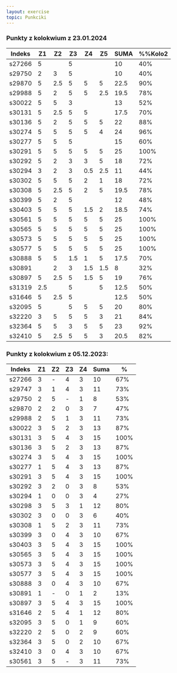 ```yaml
---
layout: exercise
topic: Punkciki
---
```

### Punkty z kolokwium z 23.01.2024

|  Indeks | Z1  | Z2  | Z3  | Z4  | Z5  | SUMA | %%Kolo2 |
| ------- | --- | --- | --- | --- | --- | ---- | ------- |
| s27266  | 5   |     | 5   |     |     | 10   | 40%     |
| s29750  | 2   | 3   | 5   |     |     | 10   | 40%     |
| s29870  | 5   | 2.5 | 5   | 5   | 5   | 22.5 | 90%     |
| s29988  | 5   | 2   | 5   | 5   | 2.5 | 19.5 | 78%     |
| s30022  | 5   | 5   | 3   |     |     | 13   | 52%     |
| s30131  | 5   | 2.5 | 5   | 5   |     | 17.5 | 70%     |
| s30136  | 5   | 2   | 5   | 5   | 5   | 22   | 88%     |
| s30274  | 5   | 5   | 5   | 5   | 4   | 24   | 96%     |
| s30277  | 5   | 5   | 5   |     |     | 15   | 60%     |
| s30291  | 5   | 5   | 5   | 5   | 5   | 25   | 100%    |
| s30292  | 5   | 2   | 3   | 3   | 5   | 18   | 72%     |
| s30294  | 3   | 2   | 3   | 0.5 | 2.5 | 11   | 44%     |
| s30302  | 5   | 5   | 5   | 2   | 1   | 18   | 72%     |
| s30308  | 5   | 2.5 | 5   | 2   | 5   | 19.5 | 78%     |
| s30399  | 5   | 2   | 5   |     |     | 12   | 48%     |
| s30403  | 5   | 5   | 5   | 1.5 | 2   | 18.5 | 74%     |
| s30561  | 5   | 5   | 5   | 5   | 5   | 25   | 100%    |
| s30565  | 5   | 5   | 5   | 5   | 5   | 25   | 100%    |
| s30573  | 5   | 5   | 5   | 5   | 5   | 25   | 100%    |
| s30577  | 5   | 5   | 5   | 5   | 5   | 25   | 100%    |
| s30888  | 5   | 5   | 1.5 | 1   | 5   | 17.5 | 70%     |
| s30891  |     | 2   | 3   | 1.5 | 1.5 | 8    | 32%     |
| s30897  | 5   | 2.5 | 5   | 1.5 | 5   | 19   | 76%     |
| s31319  | 2.5 |     | 5   |     | 5   | 12.5 | 50%     |
| s31646  | 5   | 2.5 | 5   |     |     | 12.5 | 50%     |
| s32095  | 5   |     | 5   | 5   | 5   | 20   | 80%     |
| s32220  | 3   | 5   | 5   | 5   | 3   | 21   | 84%     |
| s32364  | 5   | 5   | 3   | 5   | 5   | 23   | 92%     |
| s32410  | 5   | 2.5 | 5   | 5   | 3   | 20.5 | 82%     |


### Punkty z kolokwium z 05.12.2023:

| Indeks | Z1 | Z2 | Z3 | Z4 | Suma | %    |
| ------ | -- | -- | -- | -- | ---- | ---- |
| s27266 | 3  | \- | 4  | 3  | 10   | 67%  |
| s29747 | 3  | 1  | 4  | 3  | 11   | 73%  |
| s29750 | 2  | 5  | \- | 1  | 8    | 53%  |
| s29870 | 2  | 2  | 0  | 3  | 7    | 47%  |
| s29988 | 2  | 5  | 1  | 3  | 11   | 73%  |
| s30022 | 3  | 5  | 2  | 3  | 13   | 87%  |
| s30131 | 3  | 5  | 4  | 3  | 15   | 100% |
| s30136 | 3  | 5  | 2  | 3  | 13   | 87%  |
| s30274 | 3  | 5  | 4  | 3  | 15   | 100% |
| s30277 | 1  | 5  | 4  | 3  | 13   | 87%  |
| s30291 | 3  | 5  | 4  | 3  | 15   | 100% |
| s30292 | 3  | 2  | 0  | 3  | 8    | 53%  |
| s30294 | 1  | 0  | 0  | 3  | 4    | 27%  |
| s30298 | 3  | 5  | 3  | 1  | 12   | 80%  |
| s30302 | 3  | 0  | 0  | 3  | 6    | 40%  |
| s30308 | 1  | 5  | 2  | 3  | 11   | 73%  |
| s30399 | 3  | 0  | 4  | 3  | 10   | 67%  |
| s30403 | 3  | 5  | 4  | 3  | 15   | 100% |
| s30565 | 3  | 5  | 4  | 3  | 15   | 100% |
| s30573 | 3  | 5  | 4  | 3  | 15   | 100% |
| s30577 | 3  | 5  | 4  | 3  | 15   | 100% |
| s30888 | 3  | 0  | 4  | 3  | 10   | 67%  |
| s30891 | 1  | \- | 0  | 1  | 2    | 13%  |
| s30897 | 3  | 5  | 4  | 3  | 15   | 100% |
| s31646 | 2  | 5  | 4  | 1  | 12   | 80%  |
| s32095 | 3  | 5  | 0  | 1  | 9    | 60%  |
| s32220 | 2  | 5  | 0  | 2  | 9    | 60%  |
| s32364 | 3  | 5  | 0  | 2  | 10   | 67%  |
| s32410 | 3  | 0  | 4  | 3  | 10   | 67%  |
| s30561 | 3  | 5  | \- | 3  | 11   | 73%  |